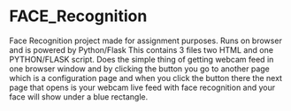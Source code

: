 # FACE_Recognition
Face Recognition project made for assignment purposes. Runs on browser and is powered by Python/Flask
This contains 3 files two HTML and one PYTHON/FLASK script. Does the simple thing of getting webcam feed in one browser window and by clicking the button 
you go to another page which is a configuration page and when you click the button there the next page that opens is your webcam live feed with face recognition and
your face will show under a blue rectangle. 

